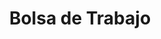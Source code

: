 ---
title: "Bolsa de Trabajo"
image_webp: images/blog/meghna.webp
image: images/blog/meghna.jpg
description : "This is meta description"
---